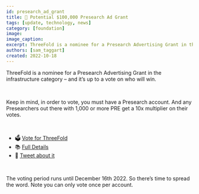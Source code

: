 ```yaml
---
id: presearch_ad_grant
title: 🚨 Potential $100,000 Presearch Ad Grant 
tags: [update, technology, news]
category: [foundation]
image: 
image_caption: 
excerpt: ThreeFold is a nominee for a Presearch Advertising Grant in the infrastructure category – and it’s up to a vote on who will win.
authors: [sam_taggart]
created: 2022-10-18
---
```


ThreeFold is a nominee for a Presearch Advertising Grant in the infrastructure category – and it’s up to a vote on who will win.

<br/>

Keep in mind, in order to vote, you must have a Presearch account. And any Presearchers out there with 1,000 or more PRE get a 10x multiplier on their votes.

<br/>

* 🗳 [Vote for ThreeFold](https://presearch.com/vote/GrantVote)
* 📚 [Full Details](https://news.presearch.io/presearch-advertising-grant-vote-5bef874423a7)
* 🐥 [Tweet about it](https://twitter.com/threefold_io/status/1582433803464675328)

<br/>

The voting period runs until December 16th 2022. So there’s time to spread the word. Note you can only vote once per account.
